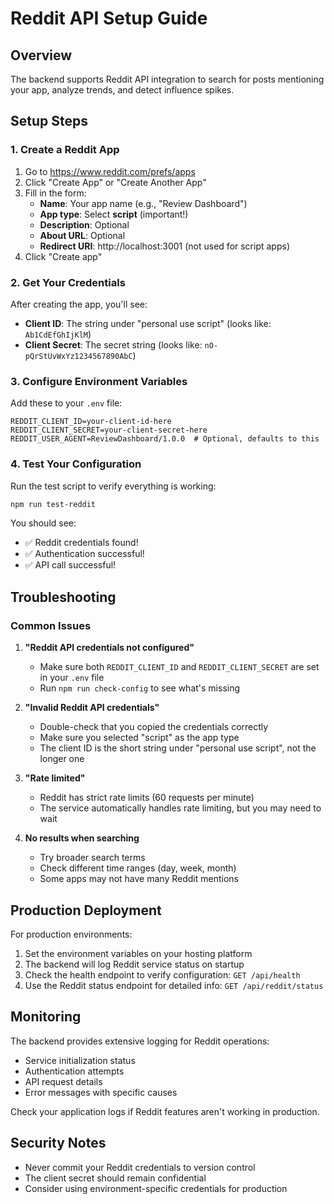 # Reddit API Setup Guide

## Overview
The backend supports Reddit API integration to search for posts mentioning your app, analyze trends, and detect influence spikes.

## Setup Steps

### 1. Create a Reddit App
1. Go to https://www.reddit.com/prefs/apps
2. Click "Create App" or "Create Another App"
3. Fill in the form:
   - **Name**: Your app name (e.g., "Review Dashboard")
   - **App type**: Select **script** (important!)
   - **Description**: Optional
   - **About URL**: Optional
   - **Redirect URI**: http://localhost:3001 (not used for script apps)
4. Click "Create app"

### 2. Get Your Credentials
After creating the app, you'll see:
- **Client ID**: The string under "personal use script" (looks like: `Ab1CdEfGhIjKlM`)
- **Client Secret**: The secret string (looks like: `nO-pQrStUvWxYz1234567890AbC`)

### 3. Configure Environment Variables
Add these to your `.env` file:
```env
REDDIT_CLIENT_ID=your-client-id-here
REDDIT_CLIENT_SECRET=your-client-secret-here
REDDIT_USER_AGENT=ReviewDashboard/1.0.0  # Optional, defaults to this
```

### 4. Test Your Configuration
Run the test script to verify everything is working:
```bash
npm run test-reddit
```

You should see:
- ✅ Reddit credentials found!
- ✅ Authentication successful!
- ✅ API call successful!

## Troubleshooting

### Common Issues

1. **"Reddit API credentials not configured"**
   - Make sure both `REDDIT_CLIENT_ID` and `REDDIT_CLIENT_SECRET` are set in your `.env` file
   - Run `npm run check-config` to see what's missing

2. **"Invalid Reddit API credentials"**
   - Double-check that you copied the credentials correctly
   - Make sure you selected "script" as the app type
   - The client ID is the short string under "personal use script", not the longer one

3. **"Rate limited"**
   - Reddit has strict rate limits (60 requests per minute)
   - The service automatically handles rate limiting, but you may need to wait

4. **No results when searching**
   - Try broader search terms
   - Check different time ranges (day, week, month)
   - Some apps may not have many Reddit mentions

## Production Deployment

For production environments:

1. Set the environment variables on your hosting platform
2. The backend will log Reddit service status on startup
3. Check the health endpoint to verify configuration: `GET /api/health`
4. Use the Reddit status endpoint for detailed info: `GET /api/reddit/status`

## Monitoring

The backend provides extensive logging for Reddit operations:
- Service initialization status
- Authentication attempts
- API request details
- Error messages with specific causes

Check your application logs if Reddit features aren't working in production.

## Security Notes

- Never commit your Reddit credentials to version control
- The client secret should remain confidential
- Consider using environment-specific credentials for production